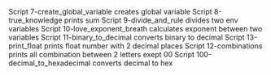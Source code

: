 Script 7-create_global_variable creates global variable
Script 8-true_knowledge prints sum
Script 9-divide_and_rule divides two env variables
Script 10-love_exponent_breath calculates exponent between two variables
Script 11-binary_to_decimal converts binary to decimal
Script 13-print_float prints float number with 2 decimal places
Script 12-combinations prints all combination between 2 letters exept 00
Script 100-decimal_to_hexadecimal converts decimal to hex
